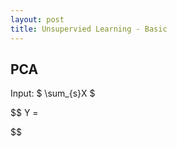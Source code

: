 ```yaml
---
layout: post
title: Unsupervied Learning - Basic
---
```



## PCA    

Input:  $ \sum_{s}X $  

$$
Y =

$$



